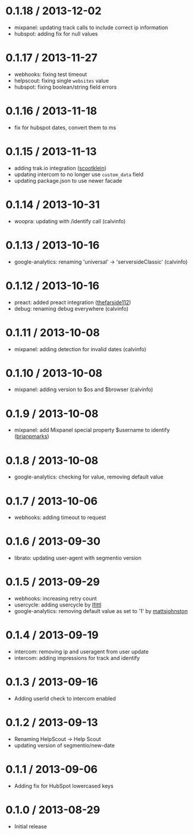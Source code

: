 0.1.18 / 2013-12-02
===================

  * mixpanel: updating track calls to include correct ip information
  * hubspot: adding fix for null values

0.1.17 / 2013-11-27
===================

  * webhooks: fixing test timeout
  * helpscout: fixing single `websites` value
  * hubspot: fixing boolean/string field errors

0.1.16 / 2013-11-18
===================

  * fix for hubspot dates, convert them to ms

0.1.15 / 2013-11-13
===================

  * adding trak.io integration ([scootklein](https://github.com/scootklein))
  * updating intercom to no longer use `custom_data` field
  * updating package.json to use newer facade


0.1.14 / 2013-10-31
===================

  * woopra: updating with /identify call (calvinfo)

0.1.13 / 2013-10-16
===================

  * google-analytics: renaming 'universal' -> 'serversideClassic' (calvinfo)

0.1.12 / 2013-10-16
===================

  * preact: added preact integration ([thefarside112](https://github.com/thefarside112))
  * debug: renaming debug everywhere (calvinfo)

0.1.11 / 2013-10-08
===================

  * mixpanel: adding detection for invalid dates (calvinfo)

0.1.10 / 2013-10-08
===================

  * mixpanel: adding version to $os and $browser (calvinfo)

0.1.9 / 2013-10-08
==================

  * mixpanel: add Mixpanel special property $username to identify ([brianpmarks](https://github.com/brianpmarks))

0.1.8 / 2013-10-08
==================

  * google-analytics: checking for value, removing default value

0.1.7 / 2013-10-06
==================

  * webhooks: adding timeout to request

0.1.6 / 2013-09-30
==================

  * librato: updating user-agent with segmentio version

0.1.5 / 2013-09-29
==================

  * webhooks: increasing retry count
  * usercycle: adding usercycle by [lfittl](https://github.com/lfittl)
  * google-analytics: removing default value as set to '1' by [mattsjohnston](https://github.com/mattsjohnston)


0.1.4 / 2013-09-19
==================

  * intercom: removing ip and useragent from user update
  * intercom: adding impressions for track and identify

0.1.3 / 2013-09-16
==================

  * Adding userId check to intercom enabled

0.1.2 / 2013-09-13
==================

  * Renaming HelpScout -> Help Scout
  * updating version of segmentio/new-date


0.1.1 / 2013-09-06
==================

  * Adding fix for HubSpot lowercased keys


0.1.0 / 2013-08-29
==================

  * Initial release